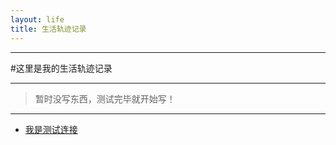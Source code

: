 ```yaml
---
layout: life
title: 生活轨迹记录
---
```


-----------------------------------------------


#这里是我的生活轨迹记录

******
> 暂时没写东西，测试完毕就开始写！

******

* [我是测试连接](/life/2014/2014-10-10.md)


